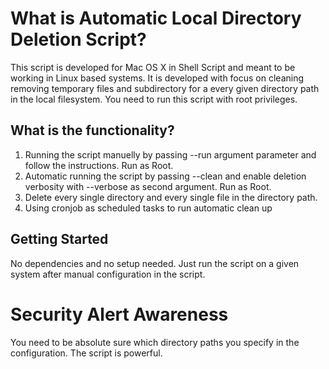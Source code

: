 What is Automatic Local Directory Deletion Script?
==================================================

This script is developed for Mac OS X in Shell Script and meant to be working in Linux based systems. It is developed with focus on cleaning
removing temporary files and subdirectory for a every given directory path in the local filesystem. You need to run this script with root privileges.

What is the functionality?
--------------------------

1. Running the script manuelly by passing --run argument parameter and follow the instructions. Run as Root.
2. Automatic running the script by passing --clean and enable deletion verbosity with --verbose as second argument. Run as Root.
3. Delete every single directory and every single file in the directory path.
4. Using cronjob as scheduled tasks to run automatic clean up

Getting Started
---------------

No dependencies and no setup needed. Just run the script on a given system after manual configuration in the script.

Security Alert Awareness
========================

You need to be absolute sure which directory paths you specify in the configuration. The script is powerful.


